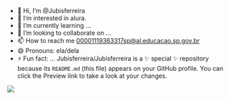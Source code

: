 - 👋 Hi, I’m @Jubisferreira 
- 👀 I’m interested in alura.
- 🌱 I’m currently learning ...
- 💞️ I’m looking to collaborate on ...
- 📫 How to reach me 00001119363317sp@al.educacao.sp.gov.br
- 😄 Pronouns: ela/dela
- ⚡ Fun fact: ...
Jubisferreira/Jubisferreira is a ✨ special ✨ repository because its `README.md` (this file) appears on your GitHub profile.
You can click the Preview link to take a look at your changes.

![](https://i.gifer.com/XOsX.gif)
